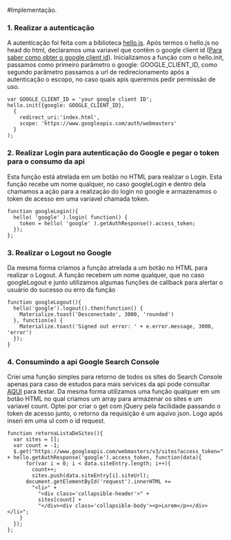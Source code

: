 #Implementação.

### 1. Realizar a autenticação
A autenticação foi feita com a biblioteca [hello.js](https://adodson.com/hello.js/).
Após termos o hello.js no head do html, declaramos uma variavel que contêm o google client id ([Para saber como obter o google client id](https://developers.google.com/identity/sign-in/web/devconsole-project)). Inicializamos a função com o hello.init, passamos como primeiro parâmetro o google: GOOGLE_CLIENT_ID, como segundo parâmetro passamos a url de redirecionamento após a autenticação o escopo, no caso quais apis queremos pedir permissão de uso.
```
var GOOGLE_CLIENT_ID = 'your google client ID';
hello.init({google: GOOGLE_CLIENT_ID},
  {
    redirect_uri:'index.html',
    scope: 'https://www.googleapis.com/auth/webmasters'
  }
);
```
### 2. Realizar Login para autenticação do Google e pegar o token para o consumo da api
Esta função está atrelada em um botão no HTML para realizar o Login. Esta função recebe um nome qualquer, no caso googleLogin e dentro dela chamamos a ação para a realização do login no google e armazenamos o token de acesso em uma variavel chamada token.
```
function googleLogin(){
  hello( 'google' ).login( function() {
    token = hello( 'google' ).getAuthResponse().access_token;
  });
};
```
### 3. Realizar o Logout no Google
Da mesma forma criamos a função atrelada a um botão no HTML para realizar o Logout. A função recebem um nome qualquer, que no caso googleLogout e junto utilizamos algumas funções de callback para alertar o usuário do sucesso ou erro da função 
```
function googleLogout(){
  hello('google').logout().then(function() {
    Materialize.toast('Desconectado', 3000, 'rounded')
  }, function(e) {
    Materialize.toast('Signed out error: ' + e.error.message, 3000, 'error')
  });
}
```
### 4. Consumindo a api Google Search Console
Criei uma função simples para retorno de todos os sites do Search Console apenas para caso de estudos para mais services da api pode consultar [AQUI](https://developers.google.com/apis-explorer/?hl=pt_BR#p/webmasters/v3/) para testar. Da mesma forma utilizamos uma função qualquer em um botão HTML no qual criamos um array para armazenar os sites e um variavel count. Optei por criar o get com jQuery pela facilidade passando o token de acesso junto, o retorno da requisição é um aquivo json. Logo após inseri em uma ul com o id request.
```
function retornaListaDeSites(){
  var sites = [];
  var count = -1;
  $.get("https://www.googleapis.com/webmasters/v3/sites?access_token=" + hello.getAuthResponse('google').access_token, function(data){
      for(var i = 0; i < data.siteEntry.length; i++){
        count++;
        sites.push(data.siteEntry[i].siteUrl);
      document.getElementById('request').innerHTML +=
        "<li>" +
          "<div class='collapsible-header'>" +
          sites[count] +
          "</div><div class='collapsible-body'><p>Lorem</p></div></li>";
    }
  });
};
```
